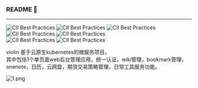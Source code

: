 ### README 👋
---
![CII Best Practices](https://img.shields.io/badge/kubernetes-1.23-brightgreen)
![CII Best Practices](https://img.shields.io/badge/etcd-3-brightgreen)
![CII Best Practices](https://img.shields.io/badge/Java-11-brightgreen)
![CII Best Practices](https://img.shields.io/badge/Vue3-brightgreen)
![CII Best Practices](https://img.shields.io/badge/MongoDB-5.0.7-brightgreen)    
![CII Best Practices](https://img.shields.io/badge/Jenkis-red)
![CII Best Practices](https://img.shields.io/badge/argocd-red)

violin 基于云原生kubernetes的微服务项目。  
其中包括1个单页面web后台管理应用，统一认证，wiki管理，bookmark管理，onenote，日历，云网盘，期货交易策略管理，日常工具服务功能。


![1.png](http://m.qpic.cn/psc?/V54KNTtu0ZgjTn4FNRV82d8gun1Ewdct/bqQfVz5yrrGYSXMvKr.cqdeC3wTKMXcTVmCawoJhR5WhI0GdPDy1ELildMRF5.myVUy0dJr6F.AzO9XV0cLswM5SGFB7QI*w9PPc25rLwuI!/b&bo=fgdSA34HUgMDByI!&rf=viewer_4)
<!--
**simple321vip/simple321vip** is a ✨ _special_ ✨ repository because its `README.md` (this file) appears on your GitHub profile.

Here are some ideas to get you started:

- 🔭 I’m currently working on ...
- 🌱 I’m currently learning ...
- 👯 I’m looking to collaborate on ...
- 🤔 I’m looking for help with ...
- 💬 Ask me about ...
- 📫 How to reach me: ...
- 😄 Pronouns: ...
- ⚡ Fun fact: ...
-->
